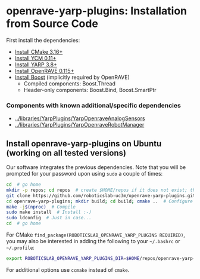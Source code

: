 # openrave-yarp-plugins: Installation from Source Code

First install the dependencies:
- [Install CMake 3.16+](https://github.com/roboticslab-uc3m/installation-guides/blob/master/docs/install-cmake.md)
- [Install YCM 0.11+](https://github.com/roboticslab-uc3m/installation-guides/blob/master/docs/install-ycm.md)
- [Install YARP 3.8+](https://github.com/roboticslab-uc3m/installation-guides/blob/master/docs/install-yarp.md)
- [Install OpenRAVE 0.115+](https://github.com/roboticslab-uc3m/installation-guides/blob/master/docs/install-openrave.md)
- [Install Boost](https://github.com/roboticslab-uc3m/installation-guides/blob/master/docs/install-boost.md) (implicitly required by OpenRAVE)
    - Compiled components: Boost.Thread
    - Header-only components: Boost.Bind, Boost.SmartPtr

### Components with known additional/specific dependencies
- [../libraries/YarpPlugins/YarpOpenraveAnalogSensors](../libraries/YarpPlugins/YarpOpenraveAnalogSensors#requirements)
- [../libraries/YarpPlugins/YarpOpenraveRobotManager](../libraries/YarpPlugins/YarpOpenraveRobotManager#requirements)

## Install openrave-yarp-plugins on Ubuntu (working on all tested versions)

Our software integrates the previous dependencies. Note that you will be prompted for your password upon using `sudo` a couple of times:

```bash
cd  # go home
mkdir -p repos; cd repos  # create $HOME/repos if it does not exist; then, enter it
git clone https://github.com/roboticslab-uc3m/openrave-yarp-plugins.git  # Download openrave-yarp-plugins software from the repository
cd openrave-yarp-plugins; mkdir build; cd build; cmake ..  # Configure the openrave-yarp-plugins software
make -j$(nproc)  # Compile
sudo make install  # Install :-)
sudo ldconfig  # Just in case...
cd  # go home
```

For CMake `find_package(ROBOTICSLAB_OPENRAVE_YARP_PLUGINS REQUIRED)`, you may also be interested in adding the following to your `~/.bashrc` or `~/.profile`:
```bash
export ROBOTICSLAB_OPENRAVE_YARP_PLUGINS_DIR=$HOME/repos/openrave-yarp-plugins/build  # Points to where OPENRAVE_YARP_PLUGINSConfig.cmake is generated upon running CMake
```

For additional options use `ccmake` instead of `cmake`.
